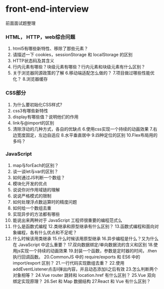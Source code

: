 # front-end-interview
前面面试题整理

### HTML， HTTP，web综合问题
1. html5有哪些新特性、移除了那些元素？
2. 请描述一下 cookies，sessionStorage 和 localStorage 的区别
3. HTTP状态码及其含义
4. 行内元素有哪些？块级元素有哪些？行内元素和块级元素有什么区别？
5. 关于浏览器同源政策的了解
6.移动端适配怎么做的？
7.项目做过哪些性能优化？
8.浏览器缓存

### CSS部分
1. 为什么要初始化CSS样式?
2. css3有哪些新特性
3. display有哪些值？说明他们的作用
4. link与@import的区别
5. 清除浮动的几种方式，各自的优缺点
6.使用css实现一个持续的动画效果
7.右边宽度固定，左边自适应
8.水平垂直居中
9.四种定位的区别
10.Flex布局用的多吗？

### JavaScript
1. map与forEach的区别？
2. 谈一谈let与var的区别？
3. 如何通过JS判断一个数组？
4. 模块化开发的优点
5. 说说你对作用域链的理解
6. 说说严格模式的限制
7. 如何处理浮点数运算时的精度问题
8. 如何给一个数组去重
9. 实现异步的方法都有哪些
10. 能说出来两种对于 JavaScript 工程师很重要的编程范式么
11. 什么是函数式编程
12.类继承和原型继承有什么区别？
13.函数式编程和面向对象编程，各有什么优点和不足呢？
14. 什么时候该用类继承
15.什么时候该用原型继承
16.异步编程是什么？又为什么在 JavaScript 中这么重要？
17.双向数据绑定/单向数据流的含义和区别
18.使用js实现一个持续的动画效果
19.封装一个函数，参数是定时器的时间，.then执行回调函数。
20.CommonJS 中的 require/exports 和 ES6 中的 import/export 区别？
21.一行代码实现数组去重？
22.使用addEventListener点击li弹出内容，并且动态添加li之后有效
23.怎么判断两个对象相等？
24.Vue router 跳转和 location.href 有什么区别？
25.Vue 双向绑定实现原理？
26.Set 和 Map 数据结构
27.React 和 Vue 有什么区别？
